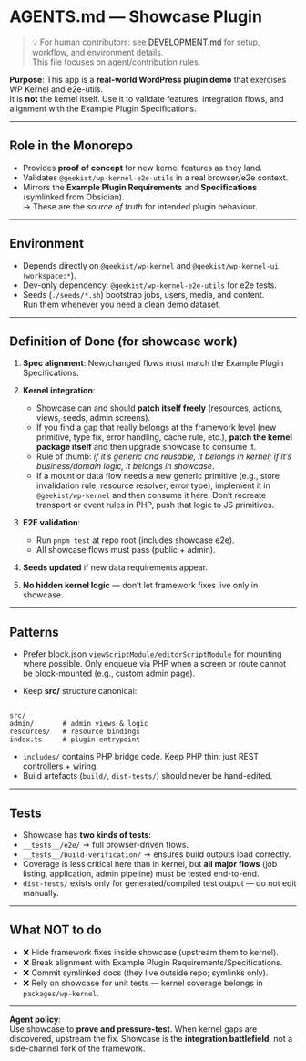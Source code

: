 # AGENTS.md — Showcase Plugin

> 💡 For human contributors: see [DEVELOPMENT.md](../../DEVELOPMENT.md) for setup, workflow, and environment details.  
> This file focuses on agent/contribution rules.

**Purpose**: This app is a **real-world WordPress plugin demo** that exercises WP Kernel and e2e-utils.  
It is **not** the kernel itself. Use it to validate features, integration flows, and alignment with the Example Plugin Specifications.

---

## Role in the Monorepo

- Provides **proof of concept** for new kernel features as they land.
- Validates `@geekist/wp-kernel-e2e-utils` in a real browser/e2e context.
- Mirrors the **Example Plugin Requirements** and **Specifications** (symlinked from Obsidian).  
  → These are the _source of truth_ for intended plugin behaviour.

---

## Environment

- Depends directly on `@geekist/wp-kernel` and `@geekist/wp-kernel-ui` (`workspace:*`).
- Dev-only dependency: `@geekist/wp-kernel-e2e-utils` for e2e tests.
- Seeds (`./seeds/*.sh`) bootstrap jobs, users, media, and content.  
  Run them whenever you need a clean demo dataset.

---

## Definition of Done (for showcase work)

1. **Spec alignment**: New/changed flows must match the Example Plugin Specifications.
2. **Kernel integration**:
    - Showcase can and should **patch itself freely** (resources, actions, views, seeds, admin screens).
    - If you find a gap that really belongs at the framework level (new primitive, type fix, error handling, cache rule, etc.), **patch the kernel package itself** and then upgrade showcase to consume it.
    - Rule of thumb: _if it’s generic and reusable, it belongs in kernel; if it’s business/domain logic, it belongs in showcase_.
    - If a mount or data flow needs a new generic primitive (e.g., store invalidation rule, resource resolver, error type), implement it in `@geekist/wp-kernel` and then consume it here. Don’t recreate transport or event rules in PHP, push that logic to JS primitives.

3. **E2E validation**:
    - Run `pnpm test` at repo root (includes showcase e2e).
    - All showcase flows must pass (public + admin).
4. **Seeds updated** if new data requirements appear.
5. **No hidden kernel logic** — don’t let framework fixes live only in showcase.

---

## Patterns

- Prefer block.json `viewScriptModule/editorScriptModule` for mounting where possible. Only enqueue via PHP when a screen or route cannot be block-mounted (e.g., custom admin page).

- Keep **src/** structure canonical:

```

src/
admin/       # admin views & logic
resources/   # resource bindings
index.ts     # plugin entrypoint

```

- `includes/` contains PHP bridge code. Keep PHP thin: just REST controllers + wiring.
- Build artefacts (`build/`, `dist-tests/`) should never be hand-edited.

---

## Tests

- Showcase has **two kinds of tests**:
- `__tests__/e2e/` → full browser-driven flows.
- `__tests__/build-verification/` → ensures build outputs load correctly.
- Coverage is less critical here than in kernel, but **all major flows** (job listing, application, admin pipeline) must be tested end-to-end.
- `dist-tests/` exists only for generated/compiled test output — do not edit manually.

---

## What NOT to do

- ❌ Hide framework fixes inside showcase (upstream them to kernel).
- ❌ Break alignment with Example Plugin Requirements/Specifications.
- ❌ Commit symlinked docs (they live outside repo; symlinks only).
- ❌ Rely on showcase for unit tests — kernel coverage belongs in `packages/wp-kernel`.

---

**Agent policy**:  
Use showcase to **prove and pressure-test**. When kernel gaps are discovered, upstream the fix. Showcase is the **integration battlefield**, not a side-channel fork of the framework.
